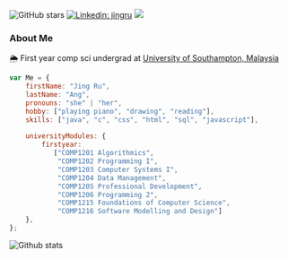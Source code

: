![GitHub stars](https://img.shields.io/github/stars/b-knd?style=social)
[![Linkedin: jingru](https://img.shields.io/badge/-jingru-blue?style=flat-square&logo=Linkedin&logoColor=white&link=https://www.linkedin.com/in/jingruang/)](https://www.linkedin.com/in/jingruang/)
![](https://komarev.com/ghpvc/?username=b-knd&color=ff69b4)
<!--![GitHub followers](https://img.shields.io/github/followers/b-knd?style=social)-->

### About Me
🌦 First year comp sci undergrad at [University of Southampton, Malaysia](https://www.southampton.ac.uk/my/index.page)
```Javascript
var Me = {
    firstName: "Jing Ru",
    lastName: "Ang",
    pronouns: "she" | "her",
    hobby: ["playing piano", "drawing", "reading"],
    skills: ["java", "c", "css", "html", "sql", "javascript"],
    
    universityModules: {
        firstyear: 
           ["COMP1201 Algorithmics",
            "COMP1202 Programming I",
            "COMP1203 Computer Systems I",
            "COMP1204 Data Management",
            "COMP1205 Professional Development",
            "COMP1206 Programming 2",
            "COMP1215 Foundations of Computer Science",
            "COMP1216 Software Modelling and Design"]
    },
};
```
![Github stats](https://github-readme-stats.vercel.app/api?username=b-knd&show_icons=true&count_private=true)


<!--
**b-knd/b-knd** is a ✨ _special_ ✨ repository because its `README.md` (this file) appears on your GitHub profile.

Here are some ideas to get you started:

- 🔭 I’m currently working on ...
- 🌱 I’m currently learning ...
- 👯 I’m looking to collaborate on ...
- 🤔 I’m looking for help with ...
- 💬 Ask me about ...
- 📫 How to reach me: ...
- 😄 Pronouns: ...
- ⚡ Fun fact: ...
-->
